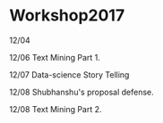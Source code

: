 # Workshop2017
12/04 

12/06 Text Mining Part 1.

12/07 Data-science Story Telling

12/08 Shubhanshu's proposal defense.

12/08 Text Mining Part 2.

